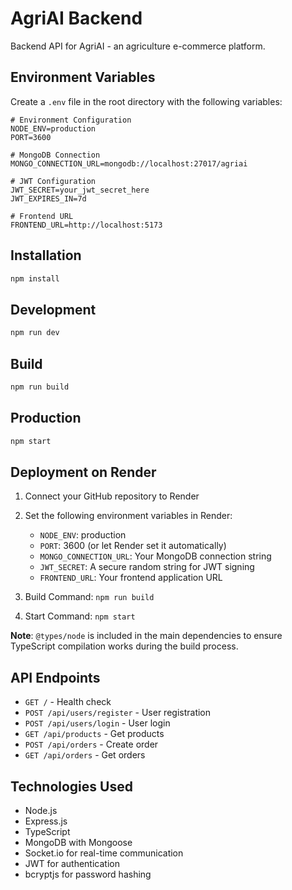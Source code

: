 # AgriAI Backend

Backend API for AgriAI - an agriculture e-commerce platform.

## Environment Variables

Create a `.env` file in the root directory with the following variables:

```env
# Environment Configuration
NODE_ENV=production
PORT=3600

# MongoDB Connection
MONGO_CONNECTION_URL=mongodb://localhost:27017/agriai

# JWT Configuration
JWT_SECRET=your_jwt_secret_here
JWT_EXPIRES_IN=7d

# Frontend URL
FRONTEND_URL=http://localhost:5173
```

## Installation

```bash
npm install
```

## Development

```bash
npm run dev
```

## Build

```bash
npm run build
```

## Production

```bash
npm start
```

## Deployment on Render

1. Connect your GitHub repository to Render
2. Set the following environment variables in Render:
   - `NODE_ENV`: production
   - `PORT`: 3600 (or let Render set it automatically)
   - `MONGO_CONNECTION_URL`: Your MongoDB connection string
   - `JWT_SECRET`: A secure random string for JWT signing
   - `FRONTEND_URL`: Your frontend application URL

3. Build Command: `npm run build`
4. Start Command: `npm start`

**Note**: `@types/node` is included in the main dependencies to ensure TypeScript compilation works during the build process.

## API Endpoints

- `GET /` - Health check
- `POST /api/users/register` - User registration
- `POST /api/users/login` - User login
- `GET /api/products` - Get products
- `POST /api/orders` - Create order
- `GET /api/orders` - Get orders

## Technologies Used

- Node.js
- Express.js
- TypeScript
- MongoDB with Mongoose
- Socket.io for real-time communication
- JWT for authentication
- bcryptjs for password hashing
